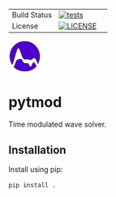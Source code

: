 


|  |  | |
|-----------|-----------------|-----------------|
| Build Status | [![tests](https://img.shields.io/github/actions/workflow/status/benvial/pytmod/test.yml?label=tests&style=for-the-badge)](https://github.com/benvial/pytmod/actions) | |
| License | [![LICENSE](https://img.shields.io/badge/license-GPLv3-blue?color=aec2ff&logo=open-access&logoColor=aec2ff&style=for-the-badge)](https://github.com/benvial/pytmod/blob/main/LICENSE.txt) | |



![](doc/_static/pytmod-small.png)


# pytmod

Time modulated wave solver.


## Installation

Install using pip:

```bash
pip install .
```
